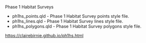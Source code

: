 Phase 1 Habitat Surveys
- ph1hs_points.qld - Phase 1 Habitat Survey points style file.  
- ph1hs_lines.qld - Phase 1 Habitat Survey lines style file.
- ph1hs_polygons.qld - Phase 1 Habitat Survey polygons style file. 

https://clairebirnie.github.io/ph1hs.html
